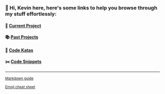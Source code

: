 ### 👋 Hi, Kevin here, here's some links to help you browse through my stuff effortlessly:

#### :seedling: [Current Project]()

#### :books: [Past Projects](/past-projects.md)

#### :sushi: [Code Katas](/code-katas.md)

#### :scissors: [Code Snippets](https://github.com/kevinngth/snippets)

<!--
To-do list:
fill up past projects and code katas page
-->
<hr/>
<sup><a href="https://github.com/adam-p/markdown-here/wiki/markdown-cheatsheet">Markdown guide</a></sup>

<sup><a href="https://www.webfx.com/tools/emoji-cheat-sheet/">Emoji cheat sheet</a></sup>
  
